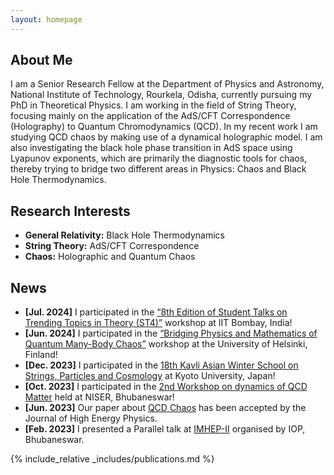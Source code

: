 ```yaml
---
layout: homepage
---
```


## About Me

I am a Senior Research Fellow at the Department of Physics and Astronomy, National Institute of Technology, Rourkela, Odisha, currently pursuing my PhD in Theoretical Physics. I am working in the field of String Theory, focusing mainly on the application of the AdS/CFT Correspondence (Holography) to Quantum Chromodynamics (QCD). In my recent work I am studying QCD chaos by making use of a dynamical holographic model. I am also investigating the black hole phase transition in AdS space using Lyapunov exponents, which are primarily the diagnostic tools for chaos, thereby trying to bridge two different areas in Physics: Chaos and Black Hole Thermodynamics.

## Research Interests

- **General Relativity:** Black Hole Thermodynamics
- **String Theory:** AdS/CFT Correspondence
- **Chaos:** Holographic and Quantum Chaos

## News

- **[Jul. 2024]** I participated in the [“8th Edition of Student Talks on Trending Topics in Theory (ST4)”](https://st4physics.wixsite.com/home) workshop at IIT Bombay, India!
- **[Jun. 2024]** I participated in the [“Bridging Physics and Mathematics of Quantum Many-Body Chaos”](https://www.helsinki.fi/en/conferences/bridging-physics-and-mathematics-quantum-many-body-chaos) workshop at the University of Helsinki, Finland!
- **[Dec. 2023]** I participated in the [18th Kavli Asian Winter School on Strings, Particles and Cosmology](https://www2.yukawa.kyoto-u.ac.jp/~kaws18th/index.php) at Kyoto University, Japan!
- **[Oct. 2023]** I participated in the [2nd Workshop on dynamics of QCD Matter](https://www.niser.ac.in/events/dynamic-qcd2/) held at NISER, Bhubaneswar!
- **[Jun. 2023]** Our paper about [QCD Chaos](https://link.springer.com/article/10.1007/JHEP06(2023)178) has been accepted by the Journal of High Energy Physics.
- **[Feb. 2023]** I presented a Parallel talk at [IMHEP-II](https://www.iopb.res.in/imhep2023/) organised by IOP, Bhubaneswar.

{% include_relative _includes/publications.md %}
